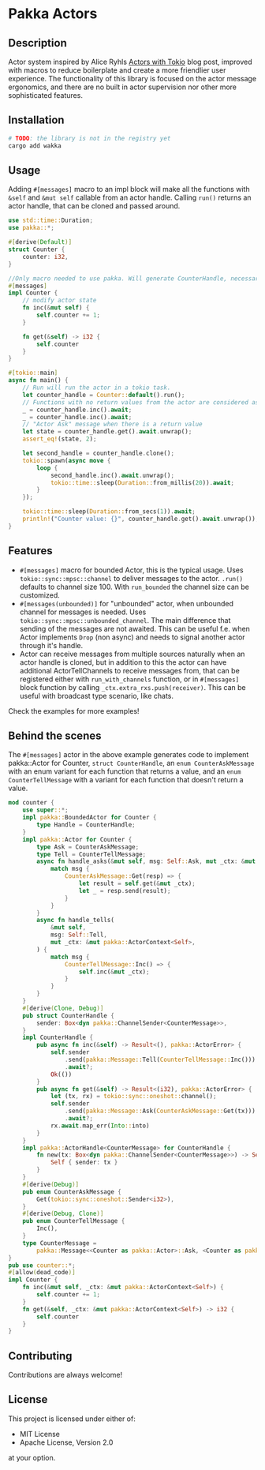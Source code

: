 # Pakka Actors

## Description
Actor system inspired by Alice Ryhls [Actors with Tokio](https://ryhl.io/blog/actors-with-tokio/) blog post, improved with macros to reduce boilerplate and create a more friendlier user experience. The functionality of this library is focused on the actor message ergonomics, and there are no built in actor supervision nor other more sophisticated features.

## Installation
```bash
# TODO: the library is not in the registry yet
cargo add wakka
```

## Usage

Adding `#[messages]` macro to an impl block will make all the functions with `&self` and `&mut self` callable from an actor handle. Calling `run()` returns an actor handle, that can be cloned and passed around.

```rust
use std::time::Duration;
use pakka::*;

#[derive(Default)]
struct Counter {
    counter: i32,
}

//Only macro needed to use pakka. Will generate CounterHandle, necessary enums for messages and implement Actor trait etc.
#[messages]
impl Counter {
    // modify actor state
    fn inc(&mut self) {
        self.counter += 1;
    }

    fn get(&self) -> i32 {
        self.counter
    }
}

#[tokio::main]
async fn main() {
    // Run will run the actor in a tokio task.
    let counter_handle = Counter::default().run();
    // Functions with no return values from the actor are considered as "Actor Tell" message.
    _ = counter_handle.inc().await;
    _ = counter_handle.inc().await;
    // "Actor Ask" message when there is a return value
    let state = counter_handle.get().await.unwrap();
    assert_eq!(state, 2);

    let second_handle = counter_handle.clone();
    tokio::spawn(async move {
        loop {
            second_handle.inc().await.unwrap();
            tokio::time::sleep(Duration::from_millis(20)).await;
        }
    });

    tokio::time::sleep(Duration::from_secs(1)).await;
    println!("Counter value: {}", counter_handle.get().await.unwrap());
}
```

## Features
- `#[messages]` macro for bounded Actor, this is the typical usage. Uses `tokio::sync::mpsc::channel` to deliver messages to the actor. `.run()` defaults to channel size 100. With `run_bounded` the channel size can be customized.
- `#[messages(unbounded)]` for "unbounded" actor, when unbounded channel for messages is needed. Uses `tokio::sync::mpsc::unbounded_channel`. The main difference that sending of the messages are not awaited. This can be useful f.e. when Actor implements `Drop` (non async) and needs to signal another actor through it's handle. 
- Actor can receive messages from multiple sources naturally when an actor handle is cloned, but in addition to this the actor can have additional ActorTellChannels to receive messages from, that can be registered either with `run_with_channels` function, or in `#[messages]` block function by calling `_ctx.extra_rxs.push(receiver)`. This can be useful with broadcast type scenario, like chats.

Check the examples for more examples!

## Behind the scenes

The `#[messages]` actor in the above example generates code to implement pakka::Actor for Counter, `struct CounterHandle`, an `enum CounterAskMessage` with an enum variant for each function that returns a value, and an `enum CounterTellMessage` with a variant for each function that doesn't return a value.

```rust
mod counter {
    use super::*;
    impl pakka::BoundedActor for Counter {
        type Handle = CounterHandle;
    }
    impl pakka::Actor for Counter {
        type Ask = CounterAskMessage;
        type Tell = CounterTellMessage;
        async fn handle_asks(&mut self, msg: Self::Ask, mut _ctx: &mut pakka::ActorContext<Self>) {
            match msg {
                CounterAskMessage::Get(resp) => {
                    let result = self.get(&mut _ctx);
                    let _ = resp.send(result);
                }
            }
        }
        async fn handle_tells(
            &mut self,
            msg: Self::Tell,
            mut _ctx: &mut pakka::ActorContext<Self>,
        ) {
            match msg {
                CounterTellMessage::Inc() => {
                    self.inc(&mut _ctx);
                }
            }
        }
    }
    #[derive(Clone, Debug)]
    pub struct CounterHandle {
        sender: Box<dyn pakka::ChannelSender<CounterMessage>>,
    }
    impl CounterHandle {
        pub async fn inc(&self) -> Result<(), pakka::ActorError> {
            self.sender
                .send(pakka::Message::Tell(CounterTellMessage::Inc()))
                .await?;
            Ok(())
        }
        pub async fn get(&self) -> Result<(i32), pakka::ActorError> {
            let (tx, rx) = tokio::sync::oneshot::channel();
            self.sender
                .send(pakka::Message::Ask(CounterAskMessage::Get(tx)))
                .await?;
            rx.await.map_err(Into::into)
        }
    }
    impl pakka::ActorHandle<CounterMessage> for CounterHandle {
        fn new(tx: Box<dyn pakka::ChannelSender<CounterMessage>>) -> Self {
            Self { sender: tx }
        }
    }
    #[derive(Debug)]
    pub enum CounterAskMessage {
        Get(tokio::sync::oneshot::Sender<i32>),
    }
    #[derive(Debug, Clone)]
    pub enum CounterTellMessage {
        Inc(),
    }
    type CounterMessage =
        pakka::Message<<Counter as pakka::Actor>::Ask, <Counter as pakka::Actor>::Tell>;
}
pub use counter::*;
#[allow(dead_code)]
impl Counter {
    fn inc(&mut self, _ctx: &mut pakka::ActorContext<Self>) {
        self.counter += 1;
    }
    fn get(&self, _ctx: &mut pakka::ActorContext<Self>) -> i32 {
        self.counter
    }
}
```

## Contributing
Contributions are always welcome!

## License
This project is licensed under either of:

- MIT License
- Apache License, Version 2.0

at your option.
